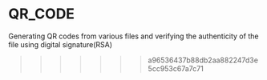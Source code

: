 
# QR_CODE
Generating QR codes from various files and verifying the authenticity of the file using digital signature(RSA)
>>>>>>> a96536437b88db2aa882247d3e5cc953c67a7c71

